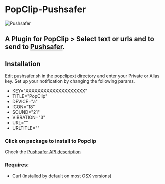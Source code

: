 # PopClip-Pushsafer
![Pushsafer](https://www.pushsafer.com/de/assets/logos/logo.png)

## A Plugin for PopClip > Select text or urls and to send to [Pushsafer](https://www.pushsafer.com/).

## Installation
Edit pushsafer.sh in the popclipext directory and enter your Private or Alias key.
Set up your notification by changing the following params.
* KEY="XXXXXXXXXXXXXXXXXXXX"
* TITLE="PopClip"
* DEVICE="a"
* ICON="18"
* SOUND="21"
* VIBRATION="3"
* URL=""
* URLTITLE=""

### Click on package to install to Popclip

Check the [Pushsafer API description](https://www.pushsafer.com/en/pushapi)

### Requires:
* Curl (installed by default on most OSX versions)
